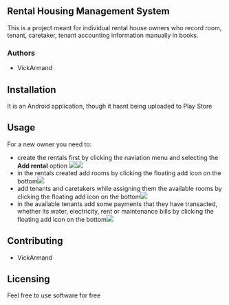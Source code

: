 ## Rental Housing Management System
<p>This is a project meant for individual rental house owners who record room, tenant, caretaker, tenant accounting information manually in books.</p>

### Authors
<ul>
<li>VickArmand</li>
</ul>

## Installation
<p>It is an Android application, though it hasnt being uploaded to Play Store</p>

## Usage
For a new owner you need to:
<ul>
<li>create the rentals first by clicking the naviation menu and selecting the <b>Add rental</b> option <img src="screenshots/Screenshot_rentals.jpg"></img><img src="screenshots/Screenshot_addrental.jpg"></img></li>
<li>in the rentals created add rooms by clicking the floating add icon on the bottom<img src="screenshots/Screenshot_rooms.jpg"></img></li>
<li>add tenants and caretakers while assigning them the available rooms by clicking the floating add icon on the bottom<img src="screenshots/Screenshot_tenants.jpg"></img></li>
<li>in the available tenants add some payments that they have transacted, whether its water, electricity, rent or maintenance bills by clicking the floating add icon on the bottom<img src="screenshots/Screenshot_transactions.jpg"></img></li>
</ul>

## Contributing
<ul>
<li>VickArmand</li>
</ul>

## Licensing
<p>Feel free to use software for free</p>
